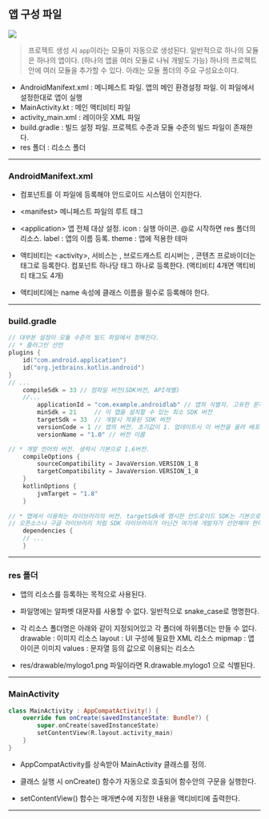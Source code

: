 ## 앱 구성 파일
![](https://velog.velcdn.com/images/choonbok22/post/9c152e63-b205-411c-ad5e-c43dcbe31749/image.png)
> 프로젝트 생성 시 `app`이라는 모듈이 자동으로 생성된다.
일반적으로 하나의 모듈은 하나의 앱이다. (하나의 앱을 여러 모듈로 나눠 개발도 가능)
하나의 프로젝트 안에 여러 모듈을 추가할 수 있다.
아래는 모듈 폴더의 주요 구성요소이다.


* AndroidManifext.xml : 메니페스트 파일. 앱의 메인 환경설정 파일. 이 파일에서 설정한대로 앱이 실행
* MainActivity.kt : 메인 액티비티 파일
* activity_main.xml : 레이아웃 XML 파일
* build.gradle : 빌드 설정 파일. 프로젝트 수준과 모듈 수준의 빌드 파일이 존재한다.
* res 폴더 : 리소스 폴더
***
### AndroidManifext.xml
* 컴포넌트를 이 파일에 등록해야 안드로이드 시스템이 인지한다.

* <manifest\>
메니페스트 파일의 루트 태그

* <application\>
앱 전체 대상 설정.
icon : 실행 아이콘. @로 시작하면 res 폴더의 리소스.
label : 앱의 이름 등록.
theme : 앱에 적용한 테마

* 액티비티는 <activity\>, 서비스는 <service/>, 브로드캐스트 리시버는 <receiver/>, 콘텐츠 프로바이더는 <provider/> 태그로 등록한다. 컴포넌트 하나당 태그 하나로 등록한다. (액티비티 4개면 액티비티 태그도 4개)

* 액티비티에는 name 속성에 클래스 이름을 필수로 등록해야 한다.

***
### build.gradle

```kotlin
// 대부분 설정이 모듈 수준의 빌드 파일에서 정해진다.
// * 플러그인 선언
plugins {
    id("com.android.application")
    id("org.jetbrains.kotlin.android")
}
// ...
    compileSdk = 33 // 컴파일 버전(SDK버전, API레벨)
    //...
    	applicationId = "com.example.androidlab" // 앱의 식별자. 고유한 문자열로 지정해야한다.
        minSdk = 21		// 이 앱을 설치할 수 있는 최소 SDK 버전
        targetSdk = 33	// 개발시 적용된 SDK 버전
        versionCode = 1 // 앱의 버전. 초기값이 1. 업데이트시 이 버전을 올려 배포해야 한다.
        versionName = "1.0" // 버전 이름

// * 개발 언어의 버전. 생략시 기본으로 1.6버전.
    compileOptions {
        sourceCompatibility = JavaVersion.VERSION_1_8
        targetCompatibility = JavaVersion.VERSION_1_8
    }
    kotlinOptions {
        jvmTarget = "1.8"
    }
    
// * 앱에서 이용하는 라이브러리의 버전. targetSdk에 명시한 안드로이드 SDK는 기본으로 적용
// 오픈소스나 구글 라이브러리 처럼 SDK 라이브러리가 아닌건 여기에 개발자가 선언해야 한다.
    dependencies {
    // ...
    }
```
***
### res 폴더
* 앱의 리소스를 등록하는 목적으로 사용된다.

* 파일명에는 알파벳 대문자를 사용할 수 없다. 일반적으로 snake_case로 명명한다.

* 각 리소스 폴더명은 아래와 같이 지정되어있고 각 폴더에 하위폴더는 만들 수 없다.
drawable : 이미지 리소스
layout : UI 구성에 필요한 XML 리소스
mipmap : 앱 아이콘 이미지
values : 문자열 등의 값으로 이용되는 리소스

* res/drawable/mylogo1.png 파일이라면 R.drawable.mylogo1 으로 식별된다.
***
### MainActivity
```kotlin
class MainActivity : AppCompatActivity() {
    override fun onCreate(savedInstanceState: Bundle?) {
        super.onCreate(savedInstanceState)
        setContentView(R.layout.activity_main)
    }
}
```

* AppCompatActivity를 상속받아 MainActivity 클래스를 정의.

* 클래스 실행 시 onCreate() 함수가 자동으로 호출되어 함수안의 구문을 실행한다.

* setContentView() 함수는 매개변수에 지정한 내용을 액티비티에 출력한다.

***